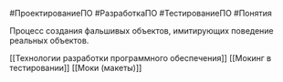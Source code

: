 #ПроектированиеПО #РазработкаПО #ТестированиеПО #Понятия 

Процесс создания фальшивых объектов, имитирующих поведение реальных объектов.

[[Технологии разработки программного обеспечения]]
[[Мокинг в тестировании]]
[[Моки (макеты)]]